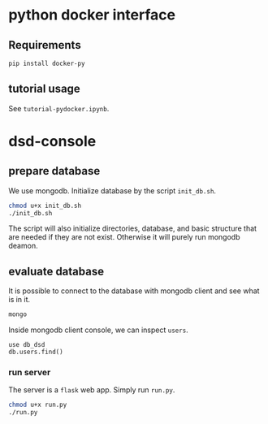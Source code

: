 # python docker interface

## Requirements

```bash
pip install docker-py
```

## tutorial usage
See `tutorial-pydocker.ipynb`.


# dsd-console

## prepare database

We use mongodb. Initialize database by the script `init_db.sh`.

```bash
chmod u+x init_db.sh
./init_db.sh
```

The script will also initialize directories, database, and basic structure that are needed if they are not exist.
Otherwise it will purely run mongodb deamon.

## evaluate database

It is possible to connect to the database with mongodb client and see what is in it.

```bash
mongo
```

Inside mongodb client console, we can inspect `users`.

```
use db_dsd
db.users.find()
```

### run server

The server is a `flask` web app.
Simply run `run.py`.

```bash
chmod u+x run.py
./run.py
```
